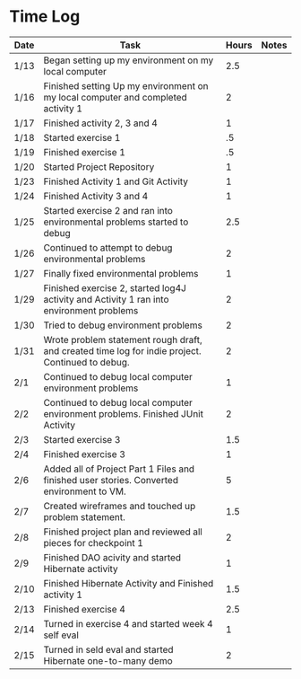 # Time Log 

| Date | Task                                                                                             | Hours | Notes |
|------|--------------------------------------------------------------------------------------------------|-------|-------|
| 1/13 | Began setting up my environment on my local computer                                             | 2.5   |       |
 | 1/16 | Finished setting Up my environment on my local computer and completed activity 1                 | 2     |       |
| 1/17 | Finished activity 2, 3 and 4                                                                     | 1     |       |
| 1/18 | Started exercise 1                                                                               | .5    |       | 
| 1/19 | Finished exercise 1                                                                              | .5    |       | 
| 1/20 | Started Project Repository                                                                       | 1     |       | 
| 1/23 | Finished Activity 1 and Git Activity                                                             | 1     |       | 
| 1/24 | Finished Activity 3 and 4                                                                        | 1     |       |
| 1/25 | Started exercise 2 and ran into environmental problems started to debug                          | 2.5   |       |
| 1/26 | Continued to attempt to debug environmental problems                                             | 2     |       |
| 1/27 | Finally fixed environmental problems                                                             | 1     |       |
| 1/29 | Finished exercise 2, started log4J activity and Activity 1 ran into environment problems         | 2     |       |
| 1/30 | Tried to debug environment problems                                                              | 2     |       |
| 1/31 | Wrote problem statement rough draft, and created time log for indie project. Continued to debug. | 2     |       |
| 2/1  | Continued to debug local computer environment problems                                           | 1     |       |
| 2/2  | Continued to debug local computer environment problems. Finished JUnit Activity                  | 2     |       |
| 2/3  | Started exercise 3                                                                               | 1.5   |       |
| 2/4  | Finished exercise 3                                                                              | 1     |       |
| 2/6  | Added all of Project Part 1 Files and finished user stories. Converted environment to VM.        | 5     |       |
| 2/7  | Created wireframes and touched up problem statement.                                             | 1.5   |       |
| 2/8  | Finished project plan and reviewed all pieces for checkpoint 1                                   | 2     |       |              
| 2/9  | Finished DAO acivity and started Hibernate activity                                              | 1     |       |
|2/10  | Finished Hibernate Activity and Finished activity 1                                              | 1.5   |       |
|2/13  | Finished exercise 4                                                                              | 2.5   |       |
| 2/14 | Turned in exercise 4 and started week 4 self eval                                                | 1     |       |
| 2/15 | Turned in seld eval and started Hibernate one-to-many demo                                       | 2     |       |